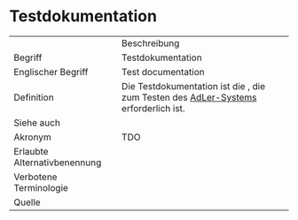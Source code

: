 # Testdokumentation


<link-summary rel="summary"/>
<card-summary rel="summary"/>
<web-summary rel="summary"/>


<table>
    <tr>
        <td></td>
        <td>Beschreibung</td>
    </tr>
    <tr>
        <td>Begriff</td>
        <td>Testdokumentation</td>
    </tr>
    <tr>
        <td>Englischer Begriff</td>
        <td>Test documentation</td>
    </tr>
    <tr>
        <td>Definition</td>
        <td id="summary" >
            Die Testdokumentation ist die <a href="Dokumentation-GE.md"></a>, 
            die zum Testen des <a href="AdLer-System.md">AdLer-Systems</a>
            erforderlich ist.
        </td>
    </tr>  
    <tr>
        <td>Siehe auch</td>
        <td></td>
    </tr>
    <tr>
        <td>Akronym</td>
        <td>TDO</td>
    </tr>
   <tr>
        <td>Erlaubte Alternativbenennung</td>
        <td></td>
    </tr>
   <tr>
        <td>Verbotene Terminologie</td>
        <td></td>
    </tr>
   <tr>
        <td>Quelle</td>
        <td></td>
    </tr>
</table>
